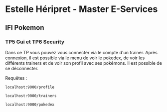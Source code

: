# Estelle Héripret - Master E-Services 

## IFI Pokemon

### TP5 Gui et TP6 Security

Dans ce TP vous pouvez vous connecter via le compte d'un trainer.
Après connexion, il est possible via le menu de voir le pokedex, de voir les différents trainers
et de voir son profil avec ses pokémons.
Il est possible de se déconnecter.

Requêtes :

    localhost:9000/profile
    
    localhost:9000/trainers
    
    localhost:9000/pokedex